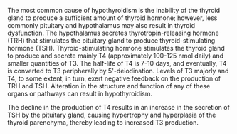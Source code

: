 The most common cause of hypothyroidism is the inability of the thyroid gland to produce a sufficient amount of thyroid hormone; however, less commonly pituitary and hypothalamus may also result in thyroid dysfunction. The hypothalamus secretes thyrotropin-releasing hormone (TRH) that stimulates the pituitary gland to produce thyroid-stimulating hormone (TSH). Thyroid-stimulating hormone stimulates the thyroid gland to produce and secrete mainly T4 (approximately 100-125 nmol daily) and smaller quantities of T3. The half-life of T4 is 7-10 days, and eventually, T4 is converted to T3 peripherally by 5'-deiodination. Levels of T3 majorly and T4, to some extent, in turn, exert negative feedback on the production of TRH and TSH. Alteration in the structure and function of any of these organs or pathways can result in hypothyroidism.

The decline in the production of T4 results in an increase in the secretion of TSH by the pituitary gland, causing hypertrophy and hyperplasia of the thyroid parenchyma, thereby leading to increased T3 production.